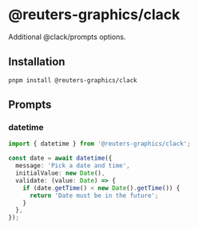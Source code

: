 # @reuters-graphics/clack

Additional @clack/prompts options.

## Installation

```console
pnpm install @reuters-graphics/clack
```

## Prompts

### datetime

```typescript
import { datetime } from '@reuters-graphics/clack';

const date = await datetime({
  message: 'Pick a date and time',
  initialValue: new Date(),
  validate: (value: Date) => {
    if (date.getTime() < new Date().getTime()) {
      return 'Date must be in the future';
    }
  },
});
```
